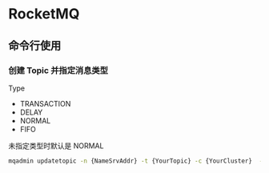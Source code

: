 # RocketMQ

## 命令行使用

### 创建 Topic 并指定消息类型

Type

- TRANSACTION
- DELAY
- NORMAL
- FIFO

未指定类型时默认是 NORMAL

```sh
mqadmin updatetopic -n {NameSrvAddr} -t {YourTopic} -c {YourCluster}  -a +message.type={Type}
```

